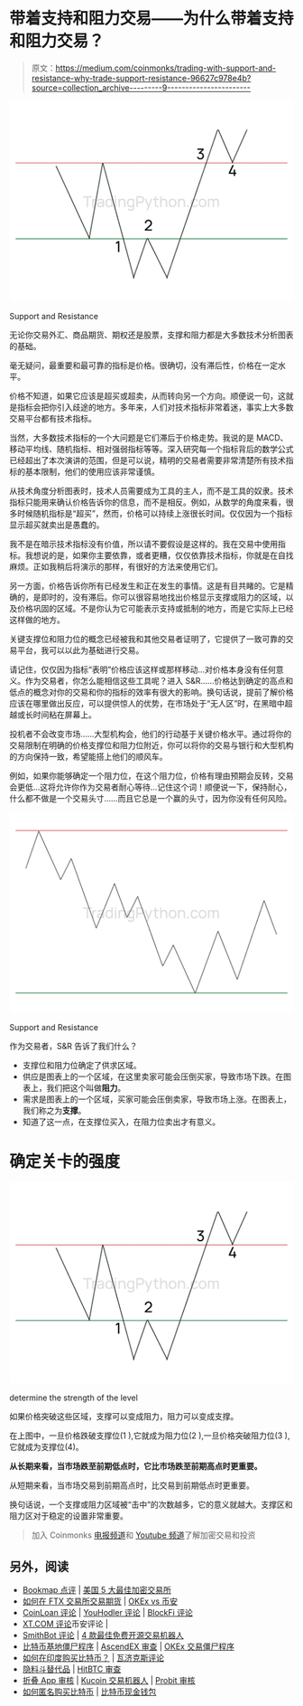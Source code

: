 # 带着支持和阻力交易——为什么带着支持和阻力交易？

> 原文：<https://medium.com/coinmonks/trading-with-support-and-resistance-why-trade-support-resistance-96627c978e4b?source=collection_archive---------9----------------------->

![](img/248da763230aba4736196fee8b6776a5.png)

Support and Resistance

无论你交易外汇、商品期货、期权还是股票，支撑和阻力都是大多数技术分析图表的基础。

毫无疑问，最重要和最可靠的指标是价格。很确切，没有滞后性，价格在一定水平。

价格不知道，如果它应该是超买或超卖，从而转向另一个方向。顺便说一句，这就是指标会把你引入歧途的地方。多年来，人们对技术指标非常着迷，事实上大多数交易平台都有技术指标。

当然，大多数技术指标的一个大问题是它们滞后于价格走势。我说的是 MACD、移动平均线、随机指标、相对强弱指标等等。深入研究每一个指标背后的数学公式已经超出了本次演讲的范围，但是可以说，精明的交易者需要非常清楚所有技术指标的基本限制，他们的使用应该非常谨慎。

从技术角度分析图表时，技术人员需要成为工具的主人，而不是工具的奴隶。技术指标只能用来确认价格告诉你的信息，而不是相反。例如，从数学的角度来看，很多时候随机指标是“超买”，然而，价格可以持续上涨很长时间。仅仅因为一个指标显示超买就卖出是愚蠢的。

我不是在暗示技术指标没有价值，所以请不要假设是这样的。我在交易中使用指标。我想说的是，如果你主要依靠，或者更糟，仅仅依靠技术指标，你就是在自找麻烦。正如我稍后将演示的那样，有很好的方法来使用它们。

另一方面，价格告诉你所有已经发生和正在发生的事情。这是有目共睹的。它是精确的，是即时的，没有滞后。你可以很容易地找出价格显示支撑或阻力的区域，以及价格巩固的区域。不是你认为它可能表示支持或抵制的地方，而是它实际上已经这样做的地方。

关键支撑位和阻力位的概念已经被我和其他交易者证明了，它提供了一致可靠的交易平台，我可以以此为基础进行交易。

请记住，仅仅因为指标“表明”价格应该这样或那样移动…对价格本身没有任何意义。作为交易者，你怎么能相信这些工具呢？进入 S&R……价格达到确定的高点和低点的概念对你的交易和你的指标的效率有很大的影响。换句话说，提前了解价格应该在哪里做出反应，可以提供惊人的优势，在市场处于“无人区”时，在黑暗中超越或长时间粘在屏幕上。

投机者不会改变市场……大型机构会，他们的行动基于关键价格水平。通过将你的交易限制在明确的价格支撑位和阻力位附近，你可以将你的交易与银行和大型机构的方向保持一致，希望能搭上他们的顺风车。

例如，如果你能够确定一个阻力位，在这个阻力位，价格有理由预期会反转，交易会更低…这将允许你作为交易者耐心等待…记住这个词！顺便说一下，保持耐心，什么都不做是一个交易头寸……而且它总是一个赢的头寸，因为你没有任何风险。

![](img/8d14271c89d9cd6a88f0c846ae45a5f8.png)

Support and Resistance

作为交易者，S&R 告诉了我们什么？

*   支撑位和阻力位确定了供求区域。
*   供应是图表上的一个区域，在这里卖家可能会压倒买家，导致市场下跌。在图表上，我们把这个叫做**阻力**。
*   需求是图表上的一个区域，买家可能会压倒卖家，导致市场上涨。在图表上，我们称之为**支撑**。
*   知道了这一点，在支撑位买入，在阻力位卖出才有意义。

# 确定关卡的强度

![](img/248da763230aba4736196fee8b6776a5.png)

determine the strength of the level

如果价格突破这些区域，支撑可以变成阻力，阻力可以变成支撑。

在上图中，一旦价格跌破支撑位(1 ),它就成为阻力位(2 ),一旦价格突破阻力位(3 ),它就成为支撑位(4)。

**从长期来看，当市场跌至前期低点时，它比市场跌至前期高点时更重要。**

从短期来看，当市场交易到前期高点时，比交易到前期低点时更重要。

换句话说，一个支撑或阻力区域被“击中”的次数越多，它的意义就越大。支撑区和阻力区对于稳定的设置非常重要。

> 加入 Coinmonks [电报频道](https://t.me/coincodecap)和 [Youtube 频道](https://www.youtube.com/c/coinmonks/videos)了解加密交易和投资

## 另外，阅读

*   [Bookmap 点评](https://coincodecap.com/bookmap-review-2021-best-trading-software) | [美国 5 大最佳加密交易所](https://coincodecap.com/crypto-exchange-usa)
*   [如何在 FTX 交易所交易期货](https://coincodecap.com/ftx-futures-trading) | [OKEx vs 币安](https://coincodecap.com/okex-vs-binance)
*   [CoinLoan 评论](https://coincodecap.com/coinloan-review) | [YouHodler 评论](/coinmonks/youhodler-4-easy-ways-to-make-money-98969b9689f2) | [BlockFi 评论](https://coincodecap.com/blockfi-review)
*   [XT.COM 评论](https://coincodecap.com/profittradingapp-for-binance)币安评论 |
*   [SmithBot 评论](https://coincodecap.com/smithbot-review) | [4 款最佳免费开源交易机器人](https://coincodecap.com/free-open-source-trading-bots)
*   [比特币基地僵尸程序](/coinmonks/coinbase-bots-ac6359e897f3) | [AscendEX 审查](/coinmonks/ascendex-review-53e829cf75fa) | [OKEx 交易僵尸程序](/coinmonks/okex-trading-bots-234920f61e60)
*   [如何在印度购买比特币？](/coinmonks/buy-bitcoin-in-india-feb50ddfef94) | [瓦济克斯评论](/coinmonks/wazirx-review-5c811b074f5b)
*   [隐料斗替代品](/coinmonks/cryptohopper-alternatives-d67287b16d27) | [HitBTC 审查](/coinmonks/hitbtc-review-c5143c5d53c2)
*   [折叠 App 审核](https://coincodecap.com/fold-app-review) | [Kucoin 交易机器人](/coinmonks/kucoin-trading-bot-automate-your-trades-8cf0ca2138e0) | [Probit 审核](https://coincodecap.com/probit-review)
*   [如何匿名购买比特币](https://coincodecap.com/buy-bitcoin-anonymously) | [比特币现金钱包](https://coincodecap.com/bitcoin-cash-wallets)